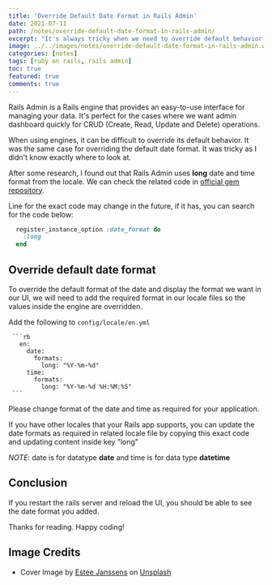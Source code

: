```yaml
---
title: 'Override Default Date Format in Rails Admin'
date: 2021-07-11
path: /notes/override-default-date-format-in-rails-admin/
excerpt: "It's always tricky when we need to override default behavior of engine/gems. It was the same case with date format. Rails Admin uses long date format as a default value for formatting the dates, to override the format we can add keys for the long date format in our locale files"
image: ../../images/notes/override-default-date-format-in-rails-admin.webp
categories: [notes]
tags: [ruby on rails, rails admin]
toc: true
featured: true
comments: true
---
```


Rails Admin is a Rails engine that provides an easy-to-use interface for managing your data. It's perfect for the cases where we want admin dashboard quickly for CRUD (Create, Read, Update and Delete) operations.

When using engines, it can be difficult to override its default behavior. It was the same case for overriding the default date format. It was tricky as I didn't know exactly where to look at.

After some research, I found out that Rails Admin uses **long** date and time format from the locale. We can check the related code in <a href="https://github.com/sferik/rails_admin/blob/555f7783f2255ddc736141c410c5bdaee074887a/lib/rails_admin/config/fields/types/datetime.rb#L33" target="_blank" rel="noopener">official gem repository</a>.

Line for the exact code may change in the future, if it has, you can search for the code below:

```rb
  register_instance_option :date_format do
    :long
  end
```

## Override default date format

To override the default format of the date and display the format we want in our UI, we will need to add the required format in our locale files so the values inside the engine are overridden.

Add the following to `config/locale/en.yml`

     ```rb
       en:
         date:
           formats:
             long: "%Y-%m-%d"
         time:
           formats:
             long: "%Y-%m-%d %H:%M:%S"
     ```

Please change format of the date and time as required for your application.

If you have other locales that your Rails app supports, you can update the date formats as required in related locale file by copying this exact code and updating content inside key "long"

_NOTE_: date is for datatype **date** and time is for data type **datetime**

## Conclusion

If you restart the rails server and reload the UI, you should be able to see the date format you added.

Thanks for reading. Happy coding!

## Image Credits

- Cover Image by <a href="https://unsplash.com/@esteejanssens?utm_source=unsplash&utm_medium=referral&utm_content=creditCopyText" target="_blank" rel="noopener">Estée Janssens</a> on <a href="https://unsplash.com/s/photos/calendar?utm_source=unsplash&utm_medium=referral&utm_content=creditCopyText" target="_blank" rel="noopener">Unsplash</a>
